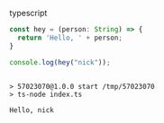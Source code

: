 typescript

``` ts
const hey = (person: String) => {
  return 'Hello, ' + person;
}

console.log(hey("nick"));
```

``` markdown-code-runner output

> 57023070@1.0.0 start /tmp/57023070
> ts-node index.ts

Hello, nick
```
